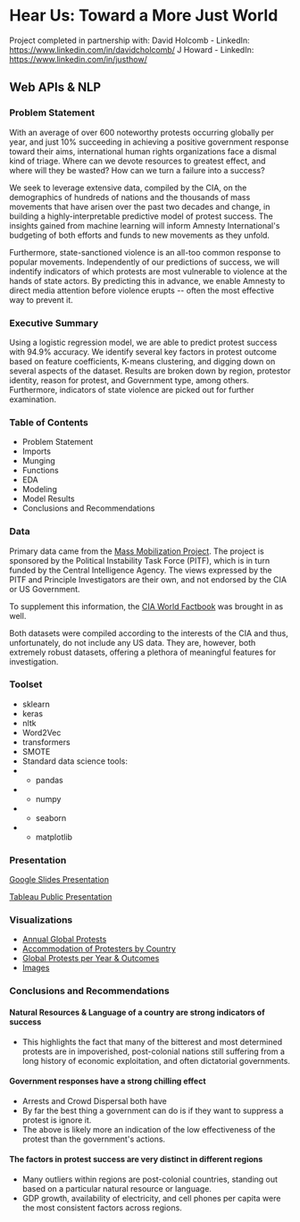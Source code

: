 # Hear Us: Toward a More Just World

Project completed in partnership with:
David Holcomb - LinkedIn: https://www.linkedin.com/in/davidcholcomb/ 
J Howard - LinkedIn: https://www.linkedin.com/in/justhow/

## Web APIs & NLP

### Problem Statement

With an average of over 600 noteworthy protests occurring globally per year, and just 10% succeeding in achieving a positive government response toward their aims, international human rights organizations face a dismal kind of triage. Where can we devote resources to greatest effect, and where will they be wasted? How can we turn a failure into a success?

We seek to leverage extensive data, compiled by the CIA, on the demographics of hundreds of nations and the thousands of mass movements that have arisen over the past two decades and change, in building a highly-interpretable predictive model of protest success. The insights gained from machine learning will inform Amnesty International's budgeting of both efforts and funds to new movements as they unfold.

Furthermore, state-sanctioned violence is an all-too common response to popular movements. Independently of our predictions of success, we will indentify indicators of which protests are most vulnerable to violence at the hands of state actors. By predicting this in advance, we enable Amnesty to direct media attention before violence erupts -- often the most effective way to prevent it.


### Executive Summary 

Using a logistic regression model, we are able to predict protest success with 94.9% accuracy.  We identify several key factors in protest outcome based on feature coefficients, K-means clustering, and digging down on several aspects of the dataset.  Results are broken down by region, protestor identity, reason for protest, and Government type, among others.  Furthermore, indicators of state violence are picked out for further examination.


### Table of Contents

- Problem Statement
- Imports
- Munging
- Functions
- EDA
- Modeling
- Model Results
- Conclusions and Recommendations


### Data 

Primary data came from the [Mass Mobilization Project](https://massmobilization.github.io/).  The project is sponsored by the Political Instability Task Force (PITF), which is in turn funded by the Central Intelligence Agency.  The views expressed by the PITF and Principle Investigators are their own, and not endorsed by the CIA or US Government.

To supplement this information, the [CIA World Factbook](https://www.cia.gov/the-world-factbook/) was brought in as well.  

Both datasets were compiled according to the interests of the CIA and thus, unfortunately, do not include any US data.  They are, however, both extremely robust datasets, offering a plethora of meaningful features for investigation.


### Toolset

- sklearn 
- keras
- nltk
- Word2Vec
- transformers
- SMOTE
- Standard data science tools:
- - pandas
- - numpy
- - seaborn
- - matplotlib


### Presentation

[Google Slides Presentation](https://docs.google.com/presentation/d/1t5ukQI4g47wQG_3s3AqrolRU9ibvjFbBRB-ck_7JMrM/edit#slide=id.gbe6f2c0281_0_90)

[Tableau Public Presentation](https://public.tableau.com/profile/david.holcomb#!/vizhome/Project_5_protests/AnnualGlobalProtests)


### Visualizations

- [Annual Global Protests](https://public.tableau.com/profile/david.holcomb#!/vizhome/Project_5_protests/AnnualGlobalProtests?publish=yes)
- [Accommodation of Protesters by Country](https://public.tableau.com/profile/david.holcomb#!/vizhome/Project_5_protests/AccomodationofProtestorsbyCountry)
- [Global Protests per Year & Outcomes](https://public.tableau.com/profile/david.holcomb#!/vizhome/Project_5_protests/GlobalProtestsperYearOutcomes?publish=yes)
- [Images](./noah/images)


### Conclusions and Recommendations

#### Natural Resources & Language of a country are strong indicators of success
- This highlights the fact that many of the bitterest and most determined protests are in impoverished, post-colonial nations still suffering from a long history of economic exploitation, and often dictatorial governments.
#### Government responses have a strong chilling effect
- Arrests and Crowd Dispersal both have
- By far the best thing a government can do is if they want to suppress a protest is ignore it.
- The above is likely more an indication of the low effectiveness of the protest than the government's actions.
#### The factors in protest success are very distinct in different regions
- Many outliers within regions are post-colonial countries, standing out based on a particular natural resource or language.
- GDP growth, availability of electricity, and cell phones per capita were the most consistent factors across regions.
